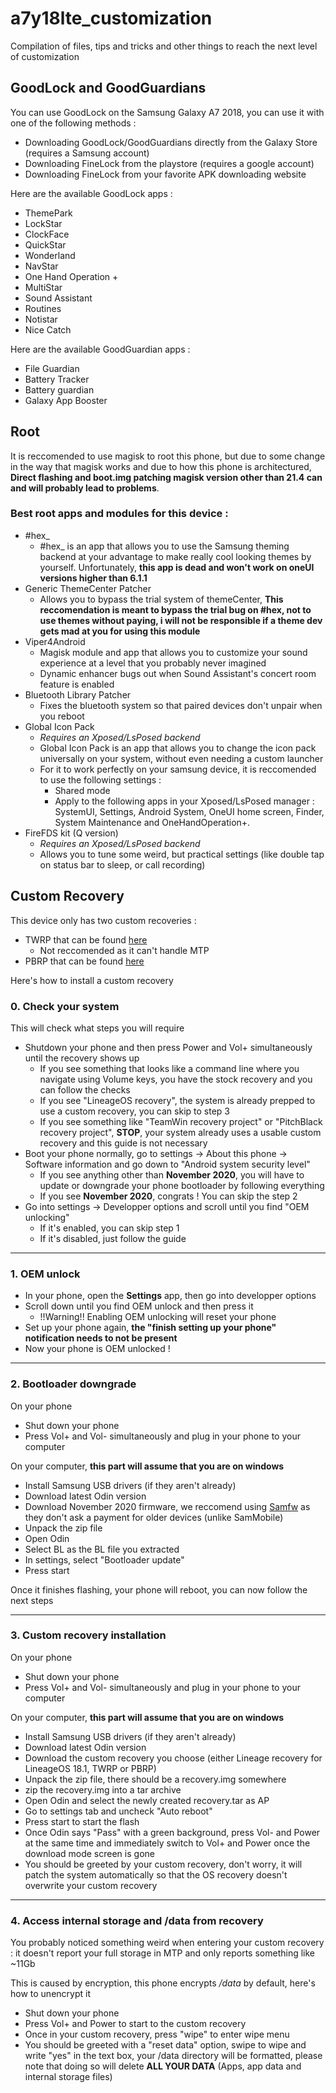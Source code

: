 # a7y18lte_customization
Compilation of files, tips and tricks and other things to reach the next level of customization

## GoodLock and GoodGuardians
You can use GoodLock on the Samsung Galaxy A7 2018, you can use it with one of the following methods :
- Downloading GoodLock/GoodGuardians directly from the Galaxy Store (requires a Samsung account)
- Downloading FineLock from the playstore (requires a google account)
- Downloading FineLock from your favorite APK downloading website

Here are the available GoodLock apps :
- ThemePark
- LockStar
- ClockFace
- QuickStar
- Wonderland
- NavStar
- One Hand Operation +
- MultiStar
- Sound Assistant
- Routines
- Notistar
- Nice Catch

Here are the available GoodGuardian apps :
- File Guardian
- Battery Tracker
- Battery guardian
- Galaxy App Booster

## Root
It is reccomended to use magisk to root this phone, but due to some change in the way that magisk works and due to how this phone is architectured, __Direct flashing and boot.img patching magisk version other than 21.4 can and will probably lead to problems__.

### Best root apps and modules for this device : 
- #hex_
    - #hex_ is an app that allows you to use the Samsung theming backend at your advantage to make really cool looking themes by yourself. Unfortunately, __this app is dead and won't work on oneUI versions higher than 6.1.1__
- Generic ThemeCenter Patcher
    - Allows you to bypass the trial system of themeCenter, __This reccomendation is meant to bypass the trial bug on #hex, not to use themes without paying, i will not be responsible if a theme dev gets mad at you for using this module__
- Viper4Android
    - Magisk module and app that allows you to customize your sound experience at a level that you probably never imagined
    - Dynamic enhancer bugs out when Sound Assistant's concert room feature is enabled
- Bluetooth Library Patcher
    - Fixes the bluetooth system so that paired devices don't unpair when you reboot
- Global Icon Pack
    - _Requires an Xposed/LsPosed backend_
    - Global Icon Pack is an app that allows you to change the icon pack universally on your system, without even needing a custom launcher
    - For it to work perfectly on your samsung device, it is reccomended to use the following settings :
        - Shared mode
        - Apply to the following apps in your Xposed/LsPosed manager : SystemUI, Settings, Android System, OneUI home screen, Finder, System Maintenance and OneHandOperation+.
- FireFDS kit (Q version)
    - _Requires an Xposed/LsPosed backend_
    - Allows you to tune some weird, but practical settings (like double tap on status bar to sleep, or call recording)


## Custom Recovery
This device only has two custom recoveries : 
- TWRP that can be found [here](https://xdaforums.com/t/recovery-unofficial-twrp-3-7-0-for-galaxy-a7-2018.4718551/)
    - Not reccomended as it can't handle MTP
- PBRP that can be found [here](https://xdaforums.com/t/recovery-unofficial-pbrp-3-1-0-for-galaxy-a7-2018.4280553/)

Here's how to install a custom recovery

### 0. Check your system
This will check what steps you will require
- Shutdown your phone and then press Power and Vol+ simultaneously until the recovery shows up
    - If you see something that looks like a command line where you navigate using Volume keys, you have the stock recovery and you can follow the checks
    - If you see "LineageOS recovery", the system is already prepped to use a custom recovery, you can skip to step 3
    - If you see something like "TeamWin recovery project" or "PitchBlack recovery project", __STOP__, your system already uses a usable custom recovery and this guide is not necessary
- Boot your phone normally, go to settings -> About this phone -> Software information and go down to "Android system security level"
    - If you see anything other than __November 2020__, you will have to update or downgrade your phone bootloader by following everything
    - If you see __November 2020__, congrats ! You can skip the step 2
- Go into settings -> Developper options and scroll until you find "OEM unlocking"
    - If it's enabled, you can skip step 1
    - If it's disabled, just follow the guide
---
### 1. OEM unlock
- In your phone, open the __Settings__ app, then go into developper options
- Scroll down until you find OEM unlock and then press it
    - !!Warning!! Enabling OEM unlocking will reset your phone
- Set up your phone again, __the "finish setting up your phone" notification needs to not be present__
- Now your phone is OEM unlocked !

---
### 2. Bootloader downgrade
On your phone
- Shut down your phone
- Press Vol+ and Vol- simultaneously and plug in your phone to your computer

On your computer, __this part will assume that you are on windows__
- Install Samsung USB drivers (if they aren't already)
- Download latest Odin version
- Download November 2020 firmware, we reccomend using [Samfw](https://samfw.com/) as they don't ask a payment for older devices (unlike SamMobile)
- Unpack the zip file
- Open Odin
- Select BL as the BL file you extracted
- In settings, select "Bootloader update"
- Press start

Once it finishes flashing, your phone will reboot, you can now follow the next steps

---
### 3. Custom recovery installation
On your phone
- Shut down your phone
- Press Vol+ and Vol- simultaneously and plug in your phone to your computer

On your computer, __this part will assume that you are on windows__
- Install Samsung USB drivers (if they aren't already)
- Download latest Odin version
- Download the custom recovery you choose (either Lineage recovery for LineageOS 18.1, TWRP or PBRP)
- Unpack the zip file, there should be a recovery.img somewhere
- zip the recovery.img into a tar archive
- Open Odin and select the newly created recovery.tar as AP
- Go to settings tab and uncheck "Auto reboot"
- Press start to start the flash
- Once Odin says "Pass" with a green background, press Vol- and Power at the same time and immediately switch to Vol+ and Power once the download mode screen is gone
- You should be greeted by your custom recovery, don't worry, it will patch the system automatically so that the OS recovery doesn't overwrite your custom recovery
---
### 4. Access internal storage and /data from recovery
You probably noticed something weird when entering your custom recovery : it doesn't report your full storage in MTP and only reports something like ~11Gb

This is caused by encryption, this phone encrypts _/data_ by default, here's how to unencrypt it

- Shut down your phone
- Press Vol+ and Power to start to the custom recovery
- Once in your custom recovery, press "wipe" to enter wipe menu
- You should be greeted with a "reset data" option, swipe to wipe and write "yes" in the text box, your /data directory will be formatted, please note that doing so will delete __ALL YOUR DATA__ (Apps, app data and internal storage files)